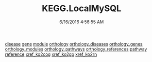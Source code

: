 ﻿---
title: KEGG.LocalMySQL
date: 6/16/2016 4:56:55 AM
---

[disease](T-KEGG.LocalMySQL.disease.html)
[gene](T-KEGG.LocalMySQL.gene.html)
[module](T-KEGG.LocalMySQL.module.html)
[orthology](T-KEGG.LocalMySQL.orthology.html)
[orthology_diseases](T-KEGG.LocalMySQL.orthology_diseases.html)
[orthology_genes](T-KEGG.LocalMySQL.orthology_genes.html)
[orthology_modules](T-KEGG.LocalMySQL.orthology_modules.html)
[orthology_pathways](T-KEGG.LocalMySQL.orthology_pathways.html)
[orthology_references](T-KEGG.LocalMySQL.orthology_references.html)
[pathway](T-KEGG.LocalMySQL.pathway.html)
[reference](T-KEGG.LocalMySQL.reference.html)
[xref_ko2cog](T-KEGG.LocalMySQL.xref_ko2cog.html)
[xref_ko2go](T-KEGG.LocalMySQL.xref_ko2go.html)
[xref_ko2rn](T-KEGG.LocalMySQL.xref_ko2rn.html)
